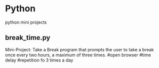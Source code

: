 # Python
python mini projects
## break_time.py
Mini-Project: Take a Break
program that prompts the user to take a break once every two hours, a maximum of three times.
#open browser
#time delay
#repetition fo 3 times a day
